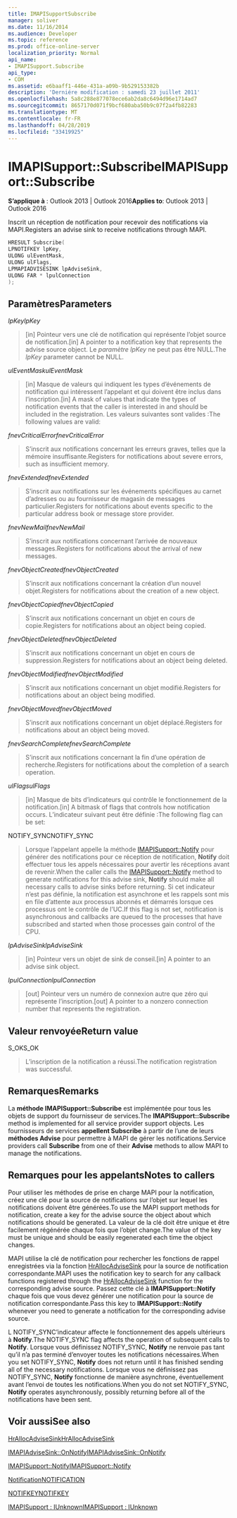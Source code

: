 ```yaml
---
title: IMAPISupportSubscribe
manager: soliver
ms.date: 11/16/2014
ms.audience: Developer
ms.topic: reference
ms.prod: office-online-server
localization_priority: Normal
api_name:
- IMAPISupport.Subscribe
api_type:
- COM
ms.assetid: e6baaff1-446e-431a-a09b-9b529153382b
description: 'Derniére modification : samedi 23 juillet 2011'
ms.openlocfilehash: 5a8c288e877078ece6ab2da8c6494d96e1714ad7
ms.sourcegitcommit: 8657170d071f9bcf680aba50b9c07f2a4fb82283
ms.translationtype: MT
ms.contentlocale: fr-FR
ms.lasthandoff: 04/28/2019
ms.locfileid: "33419925"
---
```

# <a name="imapisupportsubscribe"></a><span data-ttu-id="47204-103">IMAPISupport::Subscribe</span><span class="sxs-lookup"><span data-stu-id="47204-103">IMAPISupport::Subscribe</span></span>

  
  
<span data-ttu-id="47204-104">**S’applique à** : Outlook 2013 | Outlook 2016</span><span class="sxs-lookup"><span data-stu-id="47204-104">**Applies to**: Outlook 2013 | Outlook 2016</span></span> 
  
<span data-ttu-id="47204-105">Inscrit un réception de notification pour recevoir des notifications via MAPI.</span><span class="sxs-lookup"><span data-stu-id="47204-105">Registers an advise sink to receive notifications through MAPI.</span></span>
  
```cpp
HRESULT Subscribe(
LPNOTIFKEY lpKey,
ULONG ulEventMask,
ULONG ulFlags,
LPMAPIADVISESINK lpAdviseSink,
ULONG FAR * lpulConnection
);
```

## <a name="parameters"></a><span data-ttu-id="47204-106">Paramètres</span><span class="sxs-lookup"><span data-stu-id="47204-106">Parameters</span></span>

 <span data-ttu-id="47204-107">_lpKey_</span><span class="sxs-lookup"><span data-stu-id="47204-107">_lpKey_</span></span>
  
> <span data-ttu-id="47204-108">[in] Pointeur vers une clé de notification qui représente l’objet source de notification.</span><span class="sxs-lookup"><span data-stu-id="47204-108">[in] A pointer to a notification key that represents the advise source object.</span></span> <span data-ttu-id="47204-109">Le  _paramètre lpKey_ ne peut pas être NULL.</span><span class="sxs-lookup"><span data-stu-id="47204-109">The  _lpKey_ parameter cannot be NULL.</span></span> 
    
 <span data-ttu-id="47204-110">_ulEventMask_</span><span class="sxs-lookup"><span data-stu-id="47204-110">_ulEventMask_</span></span>
  
> <span data-ttu-id="47204-111">[in] Masque de valeurs qui indiquent les types d’événements de notification qui intéressent l’appelant et qui doivent être inclus dans l’inscription.</span><span class="sxs-lookup"><span data-stu-id="47204-111">[in] A mask of values that indicate the types of notification events that the caller is interested in and should be included in the registration.</span></span> <span data-ttu-id="47204-112">Les valeurs suivantes sont valides :</span><span class="sxs-lookup"><span data-stu-id="47204-112">The following values are valid:</span></span>
    
 <span data-ttu-id="47204-113">_fnevCriticalError_</span><span class="sxs-lookup"><span data-stu-id="47204-113">_fnevCriticalError_</span></span>
  
> <span data-ttu-id="47204-114">S’inscrit aux notifications concernant les erreurs graves, telles que la mémoire insuffisante.</span><span class="sxs-lookup"><span data-stu-id="47204-114">Registers for notifications about severe errors, such as insufficient memory.</span></span>
    
 <span data-ttu-id="47204-115">_fnevExtended_</span><span class="sxs-lookup"><span data-stu-id="47204-115">_fnevExtended_</span></span>
  
> <span data-ttu-id="47204-116">S’inscrit aux notifications sur les événements spécifiques au carnet d’adresses ou au fournisseur de magasin de messages particulier.</span><span class="sxs-lookup"><span data-stu-id="47204-116">Registers for notifications about events specific to the particular address book or message store provider.</span></span>
    
 <span data-ttu-id="47204-117">_fnevNewMail_</span><span class="sxs-lookup"><span data-stu-id="47204-117">_fnevNewMail_</span></span>
  
> <span data-ttu-id="47204-118">S’inscrit aux notifications concernant l’arrivée de nouveaux messages.</span><span class="sxs-lookup"><span data-stu-id="47204-118">Registers for notifications about the arrival of new messages.</span></span> 
    
 <span data-ttu-id="47204-119">_fnevObjectCreated_</span><span class="sxs-lookup"><span data-stu-id="47204-119">_fnevObjectCreated_</span></span>
  
> <span data-ttu-id="47204-120">S’inscrit aux notifications concernant la création d’un nouvel objet.</span><span class="sxs-lookup"><span data-stu-id="47204-120">Registers for notifications about the creation of a new object.</span></span>
    
 <span data-ttu-id="47204-121">_fnevObjectCopied_</span><span class="sxs-lookup"><span data-stu-id="47204-121">_fnevObjectCopied_</span></span>
  
> <span data-ttu-id="47204-122">S’inscrit aux notifications concernant un objet en cours de copie.</span><span class="sxs-lookup"><span data-stu-id="47204-122">Registers for notifications about an object being copied.</span></span>
    
 <span data-ttu-id="47204-123">_fnevObjectDeleted_</span><span class="sxs-lookup"><span data-stu-id="47204-123">_fnevObjectDeleted_</span></span>
  
> <span data-ttu-id="47204-124">S’inscrit aux notifications concernant un objet en cours de suppression.</span><span class="sxs-lookup"><span data-stu-id="47204-124">Registers for notifications about an object being deleted.</span></span>
    
 <span data-ttu-id="47204-125">_fnevObjectModified_</span><span class="sxs-lookup"><span data-stu-id="47204-125">_fnevObjectModified_</span></span>
  
> <span data-ttu-id="47204-126">S’inscrit aux notifications concernant un objet modifié.</span><span class="sxs-lookup"><span data-stu-id="47204-126">Registers for notifications about an object being modified.</span></span>
    
 <span data-ttu-id="47204-127">_fnevObjectMoved_</span><span class="sxs-lookup"><span data-stu-id="47204-127">_fnevObjectMoved_</span></span>
  
> <span data-ttu-id="47204-128">S’inscrit aux notifications concernant un objet déplacé.</span><span class="sxs-lookup"><span data-stu-id="47204-128">Registers for notifications about an object being moved.</span></span>
    
 <span data-ttu-id="47204-129">_fnevSearchComplete_</span><span class="sxs-lookup"><span data-stu-id="47204-129">_fnevSearchComplete_</span></span>
  
> <span data-ttu-id="47204-130">S’inscrit aux notifications concernant la fin d’une opération de recherche.</span><span class="sxs-lookup"><span data-stu-id="47204-130">Registers for notifications about the completion of a search operation.</span></span>
    
 <span data-ttu-id="47204-131">_ulFlags_</span><span class="sxs-lookup"><span data-stu-id="47204-131">_ulFlags_</span></span>
  
> <span data-ttu-id="47204-132">[in] Masque de bits d’indicateurs qui contrôle le fonctionnement de la notification.</span><span class="sxs-lookup"><span data-stu-id="47204-132">[in] A bitmask of flags that controls how notification occurs.</span></span> <span data-ttu-id="47204-133">L’indicateur suivant peut être définie :</span><span class="sxs-lookup"><span data-stu-id="47204-133">The following flag can be set:</span></span>
    
<span data-ttu-id="47204-134">NOTIFY_SYNC</span><span class="sxs-lookup"><span data-stu-id="47204-134">NOTIFY_SYNC</span></span> 
  
> <span data-ttu-id="47204-135">Lorsque l’appelant appelle la méthode [IMAPISupport::Notify](imapisupport-notify.md) pour générer des notifications pour ce réception de notification, **Notify** doit effectuer tous les appels nécessaires pour avertir les réceptions avant de revenir.</span><span class="sxs-lookup"><span data-stu-id="47204-135">When the caller calls the [IMAPISupport::Notify](imapisupport-notify.md) method to generate notifications for this advise sink, **Notify** should make all necessary calls to advise sinks before returning.</span></span> <span data-ttu-id="47204-136">Si cet indicateur n’est pas définie, la notification est asynchrone et les rappels sont mis en file d’attente aux processus abonnés et démarrés lorsque ces processus ont le contrôle de l’UC.</span><span class="sxs-lookup"><span data-stu-id="47204-136">If this flag is not set, notification is asynchronous and callbacks are queued to the processes that have subscribed and started when those processes gain control of the CPU.</span></span> 
    
 <span data-ttu-id="47204-137">_lpAdviseSink_</span><span class="sxs-lookup"><span data-stu-id="47204-137">_lpAdviseSink_</span></span>
  
> <span data-ttu-id="47204-138">[in] Pointeur vers un objet de sink de conseil.</span><span class="sxs-lookup"><span data-stu-id="47204-138">[in] A pointer to an advise sink object.</span></span> 
    
 <span data-ttu-id="47204-139">_lpulConnection_</span><span class="sxs-lookup"><span data-stu-id="47204-139">_lpulConnection_</span></span>
  
> <span data-ttu-id="47204-140">[out] Pointeur vers un numéro de connexion autre que zéro qui représente l’inscription.</span><span class="sxs-lookup"><span data-stu-id="47204-140">[out] A pointer to a nonzero connection number that represents the registration.</span></span>
    
## <a name="return-value"></a><span data-ttu-id="47204-141">Valeur renvoyée</span><span class="sxs-lookup"><span data-stu-id="47204-141">Return value</span></span>

<span data-ttu-id="47204-142">S_OK</span><span class="sxs-lookup"><span data-stu-id="47204-142">S_OK</span></span> 
  
> <span data-ttu-id="47204-143">L’inscription de la notification a réussi.</span><span class="sxs-lookup"><span data-stu-id="47204-143">The notification registration was successful.</span></span>
    
## <a name="remarks"></a><span data-ttu-id="47204-144">Remarques</span><span class="sxs-lookup"><span data-stu-id="47204-144">Remarks</span></span>

<span data-ttu-id="47204-145">La **méthode IMAPISupport::Subscribe** est implémentée pour tous les objets de support du fournisseur de services.</span><span class="sxs-lookup"><span data-stu-id="47204-145">The **IMAPISupport::Subscribe** method is implemented for all service provider support objects.</span></span> <span data-ttu-id="47204-146">Les fournisseurs de services **appellent Subscribe** à partir de l’une de leurs **méthodes Advise** pour permettre à MAPI de gérer les notifications.</span><span class="sxs-lookup"><span data-stu-id="47204-146">Service providers call **Subscribe** from one of their **Advise** methods to allow MAPI to manage the notifications.</span></span> 
  
## <a name="notes-to-callers"></a><span data-ttu-id="47204-147">Remarques pour les appelants</span><span class="sxs-lookup"><span data-stu-id="47204-147">Notes to callers</span></span>

<span data-ttu-id="47204-148">Pour utiliser les méthodes de prise en charge MAPI pour la notification, créez une clé pour la source de notifications sur l’objet sur lequel les notifications doivent être générées.</span><span class="sxs-lookup"><span data-stu-id="47204-148">To use the MAPI support methods for notification, create a key for the advise source the object about which notifications should be generated.</span></span> <span data-ttu-id="47204-149">La valeur de la clé doit être unique et être facilement régénérée chaque fois que l’objet change.</span><span class="sxs-lookup"><span data-stu-id="47204-149">The value of the key must be unique and should be easily regenerated each time the object changes.</span></span> 
  
<span data-ttu-id="47204-150">MAPI utilise la clé de notification pour rechercher les fonctions de rappel enregistrées via la fonction [HrAllocAdviseSink](hrallocadvisesink.md) pour la source de notification correspondante.</span><span class="sxs-lookup"><span data-stu-id="47204-150">MAPI uses the notification key to search for any callback functions registered through the [HrAllocAdviseSink](hrallocadvisesink.md) function for the corresponding advise source.</span></span> <span data-ttu-id="47204-151">Passez cette clé à **IMAPISupport::Notify** chaque fois que vous devez générer une notification pour la source de notification correspondante.</span><span class="sxs-lookup"><span data-stu-id="47204-151">Pass this key to **IMAPISupport::Notify** whenever you need to generate a notification for the corresponding advise source.</span></span> 
  
<span data-ttu-id="47204-152">L NOTIFY_SYNC’indicateur affecte le fonctionnement des appels ultérieurs à **Notify**.</span><span class="sxs-lookup"><span data-stu-id="47204-152">The NOTIFY_SYNC flag affects the operation of subsequent calls to **Notify**.</span></span> <span data-ttu-id="47204-153">Lorsque vous définissez NOTIFY_SYNC, **Notify** ne renvoie pas tant qu’il n’a pas terminé d’envoyer toutes les notifications nécessaires.</span><span class="sxs-lookup"><span data-stu-id="47204-153">When you set NOTIFY_SYNC, **Notify** does not return until it has finished sending all of the necessary notifications.</span></span> <span data-ttu-id="47204-154">Lorsque vous ne définissez pas NOTIFY_SYNC, **Notify** fonctionne de manière asynchrone, éventuellement avant l’envoi de toutes les notifications.</span><span class="sxs-lookup"><span data-stu-id="47204-154">When you do not set NOTIFY_SYNC, **Notify** operates asynchronously, possibly returning before all of the notifications have been sent.</span></span> 
  
## <a name="see-also"></a><span data-ttu-id="47204-155">Voir aussi</span><span class="sxs-lookup"><span data-stu-id="47204-155">See also</span></span>



[<span data-ttu-id="47204-156">HrAllocAdviseSink</span><span class="sxs-lookup"><span data-stu-id="47204-156">HrAllocAdviseSink</span></span>](hrallocadvisesink.md)
  
[<span data-ttu-id="47204-157">IMAPIAdviseSink::OnNotify</span><span class="sxs-lookup"><span data-stu-id="47204-157">IMAPIAdviseSink::OnNotify</span></span>](imapiadvisesink-onnotify.md)
  
[<span data-ttu-id="47204-158">IMAPISupport::Notify</span><span class="sxs-lookup"><span data-stu-id="47204-158">IMAPISupport::Notify</span></span>](imapisupport-notify.md)
  
[<span data-ttu-id="47204-159">Notification</span><span class="sxs-lookup"><span data-stu-id="47204-159">NOTIFICATION</span></span>](notification.md)
  
[<span data-ttu-id="47204-160">NOTIFKEY</span><span class="sxs-lookup"><span data-stu-id="47204-160">NOTIFKEY</span></span>](notifkey.md)
  
[<span data-ttu-id="47204-161">IMAPISupport : IUnknown</span><span class="sxs-lookup"><span data-stu-id="47204-161">IMAPISupport : IUnknown</span></span>](imapisupportiunknown.md)

